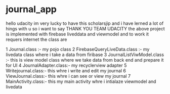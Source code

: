 # journal_app
hello udacity im very lucky to have this scholarsjip  and  i have lerned a lot of hings with u so i want to say THANK YOU TEAM UDACITY 
the above project is implemented with firebase liveddata and viewmodel and to work it requers internet 
the class are 


1 Journal.class :- my pojo class
2 FirebaseQueryLiveData.class :- my livedata class where i take a data from firibase 
3 JournalListViwModel.class :- this is view model class where we take data from back end and prepare it for UI
4 JournalAdapter.class:- my recyclerview adapter
5 Writejournal.class:-  this whre i write and edit my journal 
6 ViewJournal.class:- this whre i can see or view my journal 
7 MainActivity.class:- this my main activity whre i intialaze viewmodel and livedata 
